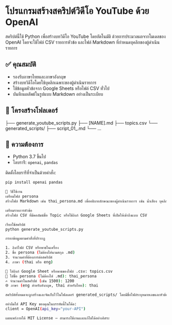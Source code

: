 # โปรแกรมสร้างสคริปต์วิดีโอ YouTube ด้วย OpenAI

สคริปต์นี้ใช้ Python เพื่อสร้างบทวิดีโอ YouTube โดยอัตโนมัติ ด้วยการประมวลผลจากโมเดลของ OpenAI
โดยจะใช้ไฟล์ CSV รายการหัวข้อ และไฟล์ Markdown ที่กำหนดบุคลิกของผู้ดำเนินรายการ

## ✅ คุณสมบัติ

- รองรับภาษาไทยและภาษาอังกฤษ
- สร้างบทวิดีโอโดยใช้บุคลิกเฉพาะของผู้ดำเนินรายการ
- ใช้ข้อมูลหัวข้อจาก Google Sheets หรือไฟล์ CSV ทั่วไป
- บันทึกผลลัพธ์ในรูปแบบ Markdown อย่างเป็นระเบียบ

## 📁 โครงสร้างโฟลเดอร์
├── generate_youtube_scripts.py
├── [NAME].md
├── topics.csv
└── generated_scripts/
├── script_01_<topic>.md
└── ...


## 🔧 ความต้องการ

- Python 3.7 ขึ้นไป
- ไลบรารี: `openai`, `pandas`

ติดตั้งไลบรารีที่จำเป็นด้วยคำสั่ง:

```bash
pip install openai pandas

🚀 วิธีใช้งาน
เตรียมไฟล์ persona
สร้างไฟล์ Markdown เช่น thai_persona.md เพื่ออธิบายลักษณะของผู้ดำเนินรายการ เช่น น้ำเสียง บุคลิก และรูปแบบการพูด

เตรียมรายการหัวข้อ
สร้างไฟล์ CSV ที่มีคอลัมน์ชื่อ Topic หรือใช้ลิงก์ Google Sheets ที่เปิดให้เข้าถึงแบบ CSV

เรียกใช้สคริปต์
python generate_youtube_scripts.py

กรอกข้อมูลตามคำสั่งที่ปรากฏ

1. ลิงก์ไฟล์ CSV หรือพาธในเครื่อง
2. ชื่อ persona (ไม่ต้องใส่นามสกุล .md)
3. จำนวนคำที่ต้องการต่อสคริปต์
4. ภาษา (thai หรือ eng)

🔗 ใส่ลิงก์ Google Sheet หรือพาธของไฟล์ .csv: topics.csv
👤 ใส่ชื่อ persona (ไม่ต้องใส่ .md): thai_persona
✍️ จำนวนคำในสคริปต์ (เช่น 1500): 1200
🌐 ภาษา (eng สำหรับอังกฤษ, thai สำหรับไทย): thai

สคริปต์ทั้งหมดจะถูกสร้างและจัดเก็บไว้ในโฟลเดอร์ generated_scripts/ โดยมีชื่อไฟล์ระบุหมายเลขและหัวข้อ

อย่าลืมใส่ API Key ของคุณในบรรทัดนี้ในโค้ด:
client = OpenAI(api_key="your-API")

เผยแพร่ภายใต้ MIT License — สามารถใช้งานและแก้ไขได้อย่างอิสระ